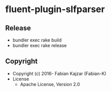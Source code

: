 # fluent-plugin-slfparser

## Release
* bundler exec rake build
* bundler exec rake release

## Copyright

* Copyright (c) 2016- Fabian Kajzar (Fabian-K)
* License
  * Apache License, Version 2.0